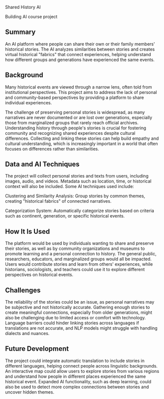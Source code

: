 Shared History AI

Building AI course project

## Summary

An AI platform where people can share their own or their family members' historical stories. The AI analyzes similarities between stories and creates virtual historical "fabrics" that connect experiences, helping understand how different groups and generations have experienced the same events.

## Background

Many historical events are viewed through a narrow lens, often told from institutional perspectives. This project aims to address the lack of personal and community-based perspectives by providing a platform to share individual experiences.

The challenge of preserving personal stories is widespread, as many narratives are never documented or are lost over generations, especially those from marginalized groups that rarely reach official archives. Understanding history through people's stories is crucial for fostering community and recognizing shared experiences despite cultural differences. Collecting and linking these stories can help build empathy and cultural understanding, which is increasingly important in a world that often focuses on differences rather than similarities.

## Data and AI Techniques

The project will collect personal stories and texts from users, including images, audio, and videos. Metadata such as location, time, or historical context will also be included. Some AI techniques used include:

Clustering and Similarity Analysis: Group stories by common themes, creating "historical fabrics" of connected narratives.

Categorization System: Automatically categorize stories based on criteria such as continent, generation, or specific historical events.

## How It Is Used

The platform would be used by individuals wanting to share and preserve their stories, as well as by community organizations and museums to promote learning and a personal connection to history. The general public, researchers, educators, and marginalized groups would all be impacted. Users would contribute stories and learn from others' experiences, while historians, sociologists, and teachers could use it to explore different perspectives on historical events.

## Challenges

The reliability of the stories could be an issue, as personal narratives may be subjective and not historically accurate. Gathering enough stories to create meaningful connections, especially from older generations, might also be challenging due to limited access or comfort with technology. Language barriers could hinder linking stories across languages if translations are not accurate, and NLP models might struggle with handling dialects and nuances.

## Future Development

The project could integrate automatic translation to include stories in different languages, helping connect people across linguistic backgrounds. An interactive map could allow users to explore stories from various regions and understand how people in different places experienced the same historical event. Expanded AI functionality, such as deep learning, could also be used to detect more complex connections between stories and uncover hidden themes.

